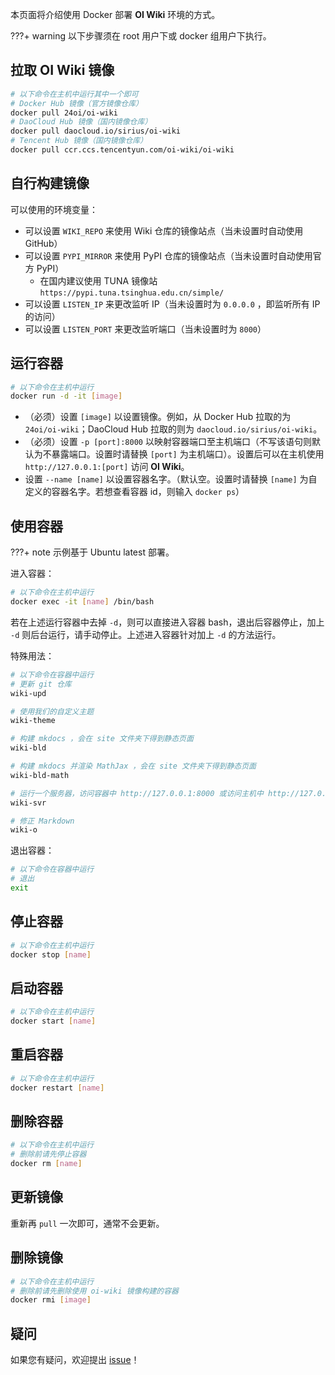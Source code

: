 本页面将介绍使用 Docker 部署 **OI Wiki** 环境的方式。

???+ warning
    以下步骤须在 root 用户下或 docker 组用户下执行。

## 拉取 **OI Wiki** 镜像

```bash
# 以下命令在主机中运行其中一个即可
# Docker Hub 镜像（官方镜像仓库）
docker pull 24oi/oi-wiki
# DaoCloud Hub 镜像（国内镜像仓库）
docker pull daocloud.io/sirius/oi-wiki
# Tencent Hub 镜像（国内镜像仓库）
docker pull ccr.ccs.tencentyun.com/oi-wiki/oi-wiki
```

## 自行构建镜像

可以使用的环境变量：

- 可以设置 `WIKI_REPO` 来使用 Wiki 仓库的镜像站点（当未设置时自动使用 GitHub）
-   可以设置 `PYPI_MIRROR` 来使用 PyPI 仓库的镜像站点（当未设置时自动使用官方 PyPI）
    - 在国内建议使用 TUNA 镜像站 `https://pypi.tuna.tsinghua.edu.cn/simple/`
- 可以设置 `LISTEN_IP` 来更改监听 IP（当未设置时为 `0.0.0.0` ，即监听所有 IP 的访问）
- 可以设置 `LISTEN_PORT` 来更改监听端口（当未设置时为 `8000`）

## 运行容器

```bash
# 以下命令在主机中运行
docker run -d -it [image]
```

- （必须）设置 `[image]` 以设置镜像。例如，从 Docker Hub 拉取的为 `24oi/oi-wiki`；DaoCloud Hub 拉取的则为 `daocloud.io/sirius/oi-wiki`。
- （必须）设置 `-p [port]:8000` 以映射容器端口至主机端口（不写该语句则默认为不暴露端口。设置时请替换 `[port]` 为主机端口）。设置后可以在主机使用 `http://127.0.0.1:[port]` 访问 **OI Wiki**。
- 设置 `--name [name]` 以设置容器名字。（默认空。设置时请替换 `[name]` 为自定义的容器名字。若想查看容器 id，则输入 `docker ps`）

## 使用容器

???+ note
    示例基于 Ubuntu latest 部署。

进入容器：

```bash
# 以下命令在主机中运行
docker exec -it [name] /bin/bash
```

若在上述运行容器中去掉 `-d`，则可以直接进入容器 bash，退出后容器停止，加上 `-d` 则后台运行，请手动停止。上述进入容器针对加上 `-d` 的方法运行。

特殊用法：

```bash
# 以下命令在容器中运行
# 更新 git 仓库
wiki-upd

# 使用我们的自定义主题
wiki-theme

# 构建 mkdocs ，会在 site 文件夹下得到静态页面
wiki-bld

# 构建 mkdocs 并渲染 MathJax ，会在 site 文件夹下得到静态页面
wiki-bld-math

# 运行一个服务器，访问容器中 http://127.0.0.1:8000 或访问主机中 http://127.0.0.1:[port] 可以查看效果
wiki-svr

# 修正 Markdown
wiki-o
```

退出容器：

```bash
# 以下命令在容器中运行
# 退出
exit
```

## 停止容器

```bash
# 以下命令在主机中运行
docker stop [name]
```

## 启动容器

```bash
# 以下命令在主机中运行
docker start [name]
```

## 重启容器

```bash
# 以下命令在主机中运行
docker restart [name]
```

## 删除容器

```bash
# 以下命令在主机中运行
# 删除前请先停止容器
docker rm [name]
```

## 更新镜像

重新再 `pull` 一次即可，通常不会更新。

## 删除镜像

```bash
# 以下命令在主机中运行
# 删除前请先删除使用 oi-wiki 镜像构建的容器
docker rmi [image]
```

## 疑问

如果您有疑问，欢迎提出 [issue](https://github.com/OI-wiki/OI-wiki/issues/new/choose)！
